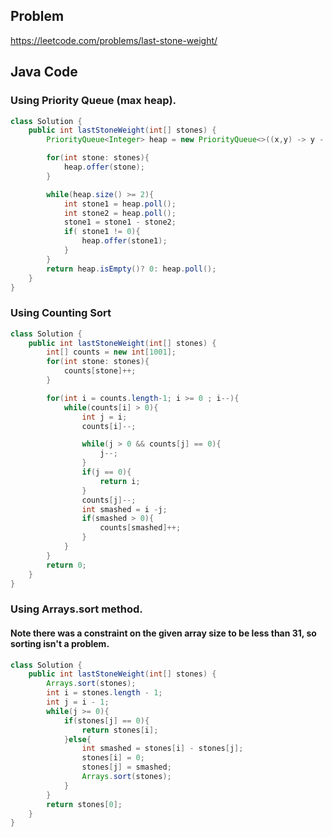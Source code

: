 ## Problem
https://leetcode.com/problems/last-stone-weight/

## Java Code
### Using Priority Queue (max heap).
```java
class Solution {
    public int lastStoneWeight(int[] stones) {
        PriorityQueue<Integer> heap = new PriorityQueue<>((x,y) -> y - x);

        for(int stone: stones){
            heap.offer(stone);
        }

        while(heap.size() >= 2){
            int stone1 = heap.poll();
            int stone2 = heap.poll();
            stone1 = stone1 - stone2;
            if( stone1 != 0){
                heap.offer(stone1);
            }
        }
        return heap.isEmpty()? 0: heap.poll();
    }
}
```

### Using Counting Sort
```java
class Solution {
    public int lastStoneWeight(int[] stones) {
        int[] counts = new int[1001];
        for(int stone: stones){
            counts[stone]++;
        }

        for(int i = counts.length-1; i >= 0 ; i--){
            while(counts[i] > 0){
                int j = i;
                counts[i]--;

                while(j > 0 && counts[j] == 0){
                    j--;
                }
                if(j == 0){
                    return i;
                }
                counts[j]--;
                int smashed = i -j;
                if(smashed > 0){
                    counts[smashed]++;
                }
            }
        }
        return 0;
    }
}
```
### Using Arrays.sort method.
#### Note there was a constraint on the given array size to be less than 31, so sorting isn't a problem.
```java
class Solution {
    public int lastStoneWeight(int[] stones) {
        Arrays.sort(stones);
        int i = stones.length - 1;
        int j = i - 1;
        while(j >= 0){
            if(stones[j] == 0){
                return stones[i];
            }else{
                int smashed = stones[i] - stones[j];
                stones[i] = 0;
                stones[j] = smashed;
                Arrays.sort(stones);
            }
        }
        return stones[0];
    }
}
```